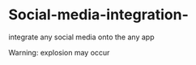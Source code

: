 # Social-media-integration-
integrate  any social media onto the any app

Warning: explosion may occur